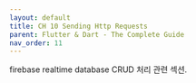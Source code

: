 ```yaml
---
layout: default
title: CH 10 Sending Http Requests
parent: Flutter & Dart - The Complete Guide
nav_order: 11
---
```


firebase realtime database CRUD 처리 관련 섹션.